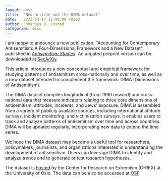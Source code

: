 ```yaml
---
layout: post
title:  "New article and the DIMA dataset"
date:   2023-03-14 12:00:00 +0200
author: Johannes D. Enstad
categories: misc
---
```


I am happy to announce a new publication, "Accounting for Contemporary Antisemitism: A Four-Dimensional Framework and a New Dataset", published in [*Antisemitism Studies*](https://muse.jhu.edu/pub/3/article/885991). An ungated preprint version can be downloaded at [SocArXiv](https://osf.io/preprints/socarxiv/adqkn/).

This article introduces a new conceptual and empirical framework for studying patterns of antisemitism cross-nationally and over time, as well as a new dataset intended to complement the framework: DIMA (Dimensions of Antisemitism).

The DIMA dataset compiles longitudinal (from 1990 onward) and cross-national data that measure indicators relating to three core dimensions of antisemitism: attitudes, incidents, and Jews' exposure. DIMA is assembled from a variety of publicly available sources, including international attitude surveys, incident monitoring, and victimization surveys. It enables users to track and analyze patterns of antisemitism over time and across countries. DIMA will be updated regularly, incorporating new data to extend the time series.

We hope the DIMA dataset may become a useful tool for researchers, policymakers, journalists, and organizations interested in understanding the development of antisemitism. Users can leverage DIMA to identify and analyze trends and to generate or test research hypotheses.

The dataset is [hosted](https://www.sv.uio.no/c-rex/english/groups/dima-dataset/index.html) by the Center for Research on Extremism (C-REX) at the University of Oslo. The data can be also be accessed at [OSF](https://osf.io/x4vcj/).



